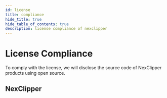 ```yaml
---
id: license
title: compliance
hide_title: true
hide_table_of_contents: true
description: license compliance of nexclipper
---
```


# License Compliance
To comply with the license, we will disclose the source code of NexClipper products using open source.

## NexClipper
